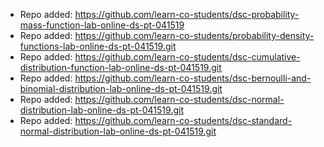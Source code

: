 
- Repo added: https://github.com/learn-co-students/dsc-probability-mass-function-lab-online-ds-pt-041519
- Repo added: https://github.com/learn-co-students/probability-density-functions-lab-online-ds-pt-041519.git
- Repo added: https://github.com/learn-co-students/dsc-cumulative-distribution-function-lab-online-ds-pt-041519.git
- Repo added: https://github.com/learn-co-students/dsc-bernoulli-and-binomial-distribution-lab-online-ds-pt-041519.git
- Repo added: https://github.com/learn-co-students/dsc-normal-distribution-lab-online-ds-pt-041519.git
- Repo added: https://github.com/learn-co-students/dsc-standard-normal-distribution-lab-online-ds-pt-041519.git
